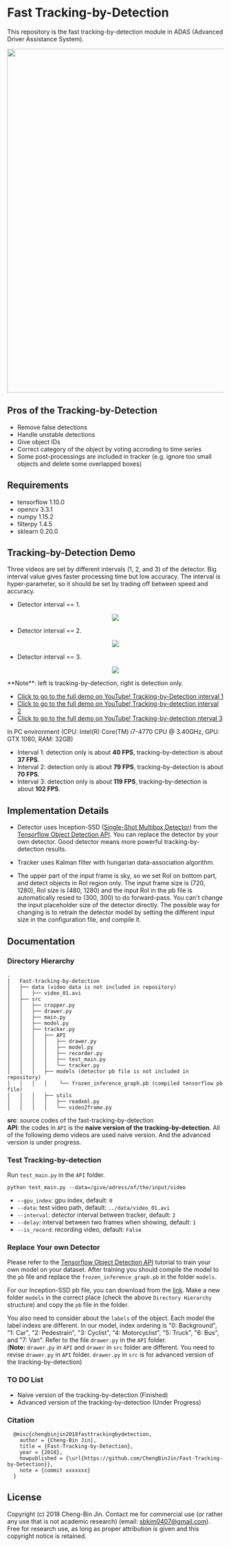 # Fast Tracking-by-Detection
This repository is the fast tracking-by-detection module in ADAS (Advanced Driver Assistance System).   

<p align="center">
<img src="https://user-images.githubusercontent.com/37034031/49984460-89baa080-ffab-11e8-8b5c-50007524d5bd.png" width=800>
</p>

## Pros of the Tracking-by-Detection
- Remove false detections
- Handle unstable detections
- Give object IDs
- Correct category of the object by voting accroding to time series
- Some post-processings are included in tracker (e.g. ignore too small objects and delete some overlapped boxes)  

## Requirements
- tensorflow 1.10.0
- opencv 3.3.1
- numpy 1.15.2
- filterpy 1.4.5
- sklearn 0.20.0

## Tracking-by-Detection Demo
Three videos are set by different intervals (1, 2, and 3) of the detector. Big interval value gives faster processing time but low accuracy. The interval is hyper-parameter, so it should be set by trading off between speed and accuracy.   

- Detector interval == 1.
<p align = 'center'>
  <a href = 'https://www.youtube.com/watch?v=EJkdIyk8JxY'>
    <img src = 'https://user-images.githubusercontent.com/37034031/49987504-d35cb880-ffb6-11e8-9ea2-4c7d5130c84b.gif'>
  </a>
</p>

- Detector interval == 2.
<p align = 'center'>
  <a href = 'https://www.youtube.com/watch?v=e1ig3GEzuJo&t=9s'>
    <img src = 'https://user-images.githubusercontent.com/37034031/49987601-2df61480-ffb7-11e8-9de9-0d43e16a2553.gif'>
  </a>
</p>

- Detector interval == 3.
<p align = 'center'>
  <a href = 'https://www.youtube.com/watch?v=Cinq8BE-eqY&feature=youtu.be'>
    <img src = 'https://user-images.githubusercontent.com/37034031/49987818-0489b880-ffb8-11e8-99bd-c4863f09e5e4.gif'>
  </a>
</p>  
**Note**: left is tracking-by-detection, right is detection only.  

- [Click to go to the full demo on YouTube! Tracking-by-Detection interval 1](https://www.youtube.com/watch?v=EJkdIyk8JxY)  
- [Click to go to the full demo on YouTube! Tracking-by-detection interval 2](https://www.youtube.com/watch?v=e1ig3GEzuJo&t=9s)  
- [Click to go to the full demo on YouTube! Tracking-by-detection nterval 3](https://www.youtube.com/watch?v=Cinq8BE-eqY&feature=youtu.be) 

In PC environment (CPU: Intel(R) Core(TM) i7-4770 CPU @ 3.40GHz, GPU: GTX 1080, RAM: 32GB)
- Interval 1: detection only is about **40 FPS**, tracking-by-detection is about **37 FPS**.
- Interval 2: detection only is about **79 FPS**, tracking-by-detection is about **70 FPS**.
- Interval 3: detection only is about **119 FPS**, tracking-by-detection is about **102 FPS**.

## Implementation Details
- Detector uses Inception-SSD ([Single-Shot Multibox Detector](https://arxiv.org/pdf/1512.02325.pdf)) from the [Tensorflow Object Detection API](https://github.com/tensorflow/models/tree/master/research/object_detection). You can replace the detector by your own detector. Good detector means more powerful tracking-by-detection results.  

- Tracker uses Kalman filter with hungarian data-association algorithm.  

- The upper part of the input frame is sky, so we set RoI on bottom part, and detect objects in RoI region only. The input frame size is (720, 1280), RoI size is (480, 1280) and the input RoI in the pb file is automatically resied to (300, 300) to do forward-pass. You can't change the input placeholder size of the detector directly. The possible way for changing is to retrain the detector model by setting the different input size in the configuration file, and compile it.

## Documentation
### Directory Hierarchy
``` 
.
│   Fast-tracking-by-detection
│   ├── data (video data is not included in repository)
│   │   ├── video_01.avi 
│   ├── src
│   │   ├── cropper.py
│   │   ├── drawer.py
│   │   ├── main.py
│   │   ├── model.py
│   │   ├── tracker.py
│   │   │   ├── API
│   │   │   │   ├── drawer.py
│   │   │   │   ├── model.py
│   │   │   │   ├── recorder.py
│   │   │   │   ├── test_main.py
│   │   │   │   └── tracker.py
│   │   │   ├── models (detector pb file is not included in repository)
│   │   │   │    └── frozen_inference_graph.pb (compiled tensorflow pb file)
│   │   │   ├── utils
│   │   │   │   ├── readxml.py
│   │   │   │   └── video2frame.py
```  
**src**: source codes of the fast-tracking-by-detection  
**API**: the codes in `API` is the **naive version of the tracking-by-detection**. All of the following demo videos are used naive version. And the advanced version is under progress.

### Test Tracking-by-detection  
Run `test_main.py` in the `API` folder.  

```
python test_main.py --data=/give/adress/of/the/input/video
```  
- `--gpu_index`: gpu index, default: `0`  
- `--data`: test video path, default: `../data/video_01.avi`  
- `--interval`: detector interval between tracker, default: `2`  
- `--delay`: interval between two frames when showing, default: `1`  
- `--is_record`: recording video, default: `False`  

### Replace Your own Detector
Please refer to the [Tensorflow Object Detection API](https://github.com/tensorflow/models/tree/master/research/object_detection) tutorial to train your own model on your dataset. After training you should compile the model to the `pb` file and replace the `frozen_inference_graph.pb` in the folder `models`.  

For our Inception-SSD pb file, you can download from the [link](https://www.dropbox.com/sh/76pr9usl8jyq6ni/AAARnYKFI-zqaK0TzGSE6fNMa?dl=0). Make a new folder `models` in the correct place (check the above `Directory Hierarchy` structure) and copy the `pb` file in the folder.

You also need to consider about the `labels` of the object. Each model the label indexs are different. In our model, index ordering is "0: Background", "1: Car", "2: Pedestrain", "3: Cyclist", "4: Motorcyclist", "5: Truck", "6: Bus", and "7: Van". Refer to the file `drawer.py` in the `API` folder.  
(**Note:** `drawer.py` in `API` and `drawer` in `src` folder are different. You need to revise `drawer.py` in `API` folder. `drawer.py` in `src` is for advanced version of the tracking-by-detection)

### TO DO List
- Naive version of the tracking-by-detection (Finished)
- Advanced version of the tracking-by-detection (Under Progress)

### Citation
```
  @misc{chengbinjin2018fasttrackingbydetection,
    author = {Cheng-Bin Jin},
    title = {Fast-Tracking-by-Detection},
    year = {2018},
    howpublished = {\url{https://github.com/ChengBinJin/Fast-Tracking-by-Detection}},
    note = {commit xxxxxxx}
  }
```  

## License
Copyright (c) 2018 Cheng-Bin Jin. Contact me for commercial use (or rather any use that is not academic research) (email: sbkim0407@gmail.com). Free for research use, as long as proper attribution is given and this copyright notice is retained.
